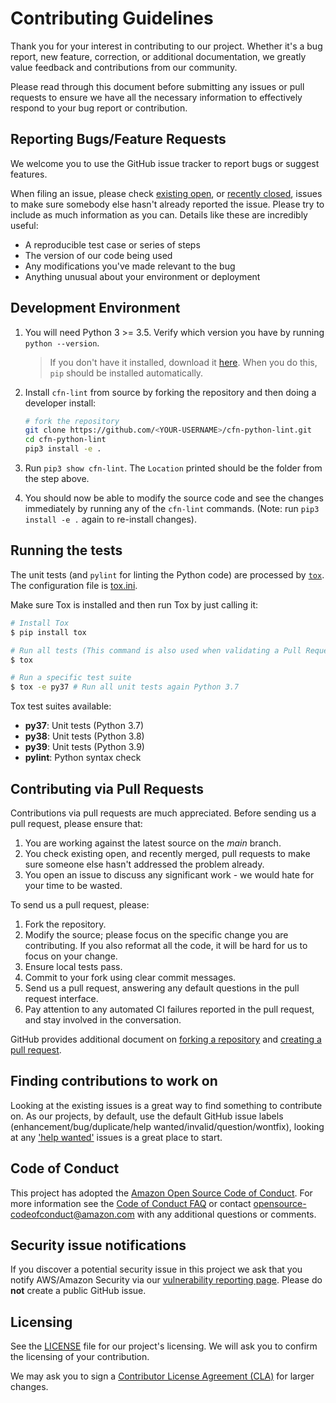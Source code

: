 # Contributing Guidelines

Thank you for your interest in contributing to our project. Whether it's a bug report, new feature, correction, or additional
documentation, we greatly value feedback and contributions from our community.

Please read through this document before submitting any issues or pull requests to ensure we have all the necessary
information to effectively respond to your bug report or contribution.


## Reporting Bugs/Feature Requests

We welcome you to use the GitHub issue tracker to report bugs or suggest features.

When filing an issue, please check [existing open](https://github.com/aws-cloudformation/cfn-python-lint/issues), or [recently closed](https://github.com/aws-cloudformation/cfn-python-lint/issues?utf8=%E2%9C%93&q=is%3Aissue%20is%3Aclosed%20), issues to make sure somebody else hasn't already
reported the issue. Please try to include as much information as you can. Details like these are incredibly useful:

* A reproducible test case or series of steps
* The version of our code being used
* Any modifications you've made relevant to the bug
* Anything unusual about your environment or deployment

## Development Environment

1. You will need Python 3 >= 3.5. Verify which version you have by running `python --version`. 

    > If you don't have it installed, download it [here](https://www.python.org/downloads/). When you do this, `pip` should be installed automatically.

1. Install `cfn-lint` from source by forking the repository and then doing a developer install:

    ```bash
    # fork the repository
    git clone https://github.com/<YOUR-USERNAME>/cfn-python-lint.git
    cd cfn-python-lint
    pip3 install -e .
    ```

1. Run `pip3 show cfn-lint`. The `Location` printed should be the folder from the step above.
1. You should now be able to modify the source code and see the changes immediately by running any of the `cfn-lint` commands. (Note: run `pip3 install -e .` again to re-install changes).

## Running the tests

The unit tests (and `pylint` for linting the Python code) are processed by [`tox`](https://tox.readthedocs.io/en/latest/). The configuration file is [tox.ini](/tox.ini).

Make sure Tox is installed and then run Tox by just calling it:

```bash
# Install Tox
$ pip install tox

# Run all tests (This command is also used when validating a Pull Request)
$ tox

# Run a specific test suite
$ tox -e py37 # Run all unit tests again Python 3.7
```
Tox test suites available:
* **py37**: Unit tests (Python 3.7)
* **py38**: Unit tests (Python 3.8)
* **py39**: Unit tests (Python 3.9)
* **pylint**: Python syntax check

## Contributing via Pull Requests
Contributions via pull requests are much appreciated. Before sending us a pull request, please ensure that:

1. You are working against the latest source on the *main* branch.
2. You check existing open, and recently merged, pull requests to make sure someone else hasn't addressed the problem already.
3. You open an issue to discuss any significant work - we would hate for your time to be wasted.

To send us a pull request, please:

1. Fork the repository.
2. Modify the source; please focus on the specific change you are contributing. If you also reformat all the code, it will be hard for us to focus on your change.
3. Ensure local tests pass.
4. Commit to your fork using clear commit messages.
5. Send us a pull request, answering any default questions in the pull request interface.
6. Pay attention to any automated CI failures reported in the pull request, and stay involved in the conversation.

GitHub provides additional document on [forking a repository](https://help.github.com/articles/fork-a-repo/) and
[creating a pull request](https://help.github.com/articles/creating-a-pull-request/).


## Finding contributions to work on
Looking at the existing issues is a great way to find something to contribute on. As our projects, by default, use the default GitHub issue labels (enhancement/bug/duplicate/help wanted/invalid/question/wontfix), looking at any ['help wanted'](https://github.com/aws-cloudformation/cfn-python-lint/labels/help%20wanted) issues is a great place to start.


## Code of Conduct
This project has adopted the [Amazon Open Source Code of Conduct](https://aws.github.io/code-of-conduct).
For more information see the [Code of Conduct FAQ](https://aws.github.io/code-of-conduct-faq) or contact
opensource-codeofconduct@amazon.com with any additional questions or comments.


## Security issue notifications
If you discover a potential security issue in this project we ask that you notify AWS/Amazon Security via our [vulnerability reporting page](http://aws.amazon.com/security/vulnerability-reporting/). Please do **not** create a public GitHub issue.


## Licensing

See the [LICENSE](https://github.com/aws-cloudformation/cfn-python-lint/blob/main/LICENSE) file for our project's licensing. We will ask you to confirm the licensing of your contribution.

We may ask you to sign a [Contributor License Agreement (CLA)](http://en.wikipedia.org/wiki/Contributor_License_Agreement) for larger changes.
